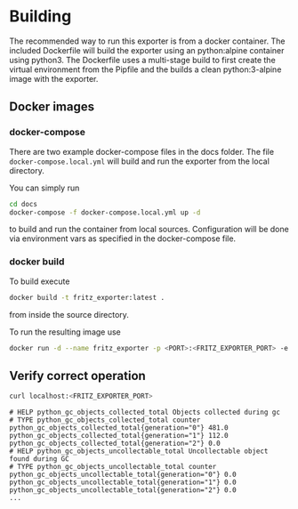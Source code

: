 # Building

The recommended way to run this exporter is from a docker container. The included Dockerfile will build the exporter using an python:alpine container using python3. The Dockerfile uses a multi-stage build to first create the virtual environment from the Pipfile and the builds a clean python:3-alpine image with the exporter.

## Docker images

### docker-compose

There are two example docker-compose files in the docs folder. The file `docker-compose.local.yml` will build and run the exporter from the local directory.

You can simply run

```bash
cd docs
docker-compose -f docker-compose.local.yml up -d
```

to build and run the container from local sources. Configuration will be done via environment vars as specified in the docker-compose file.

### docker build

To build execute

```bash
docker build -t fritz_exporter:latest .
```

from inside the source directory.

To run the resulting image use

```bash
docker run -d --name fritz_exporter -p <PORT>:<FRITZ_EXPORTER_PORT> -e FRITZ_EXPORTER_CONFIG="192.168.178.1,username,password" fritz_exporter:latest
```

## Verify correct operation

```bash
curl localhost:<FRITZ_EXPORTER_PORT>
```

```text
# HELP python_gc_objects_collected_total Objects collected during gc
# TYPE python_gc_objects_collected_total counter
python_gc_objects_collected_total{generation="0"} 481.0
python_gc_objects_collected_total{generation="1"} 112.0
python_gc_objects_collected_total{generation="2"} 0.0
# HELP python_gc_objects_uncollectable_total Uncollectable object found during GC
# TYPE python_gc_objects_uncollectable_total counter
python_gc_objects_uncollectable_total{generation="0"} 0.0
python_gc_objects_uncollectable_total{generation="1"} 0.0
python_gc_objects_uncollectable_total{generation="2"} 0.0
...
```
